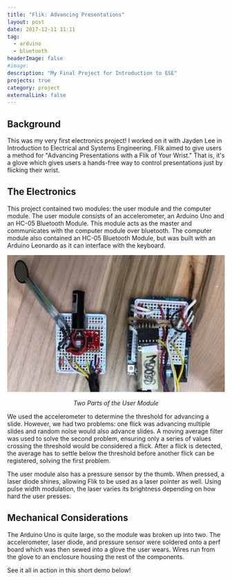```yaml
---
title: "Flik: Advancing Presentations"
layout: post
date: 2017-12-11 11:11
tag:
  - arduino
  - bluetooth
headerImage: false
#image:
description: "My Final Project for Introduction to ESE"
projects: true
category: project
externalLink: false
---
```


## Background
This was my very first electronics project! I worked on it with Jayden Lee in Introduction to Electrical and Systems Engineering. Flik aimed to give users a method for "Advancing Presentations with a Flik of Your Wrist." That is, it's a glove which gives users a hands-free way to control presentations just by flicking their wrist.

## The Electronics
This project contained two modules: the user module and the computer module. The user module consists of an accelerometer, an Arduino Uno and an HC-05 Bluetooth Module. This module acts as the master and communicates with the computer module over bluetooth. The computer module also contained an HC-05 Bluetooth Module, but was built with an Arduino Leonardo as it can interface with the keyboard.

![User Module](../assets/images/flik/user-module.png)
<div align="center"><em>Two Parts of the User Module</em></div>

We used the accelerometer to determine the threshold for advancing a slide. However, we had two problems: one flick was advancing multiple slides and random noise would also advance slides. A moving average filter was used to solve the second problem, ensuring only a series of values crossing the threshold would be considered a flick. After a flick is detected, the average has to settle below the threshold before another flick can be registered, solving the first problem.

The user module also has a pressure sensor by the thumb. When pressed, a laser diode shines, allowing Flik to be used as a laser pointer as well. Using pulse width modulation, the laser varies its brightness depending on how hard the user presses.

## Mechanical Considerations
The Arduino Uno is quite large, so the module was broken up into two. The accelerometer, laser diode, and pressure sensor were soldered onto a perf board which was then sewed into a glove the user wears. Wires run from the glove to an enclosure housing the rest of the components.

See it all in action in this short demo below!
